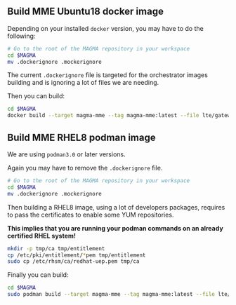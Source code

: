 ## Build MME Ubuntu18 docker image

Depending on your installed `docker` version, you may have to do the following:

```bash
# Go to the root of the MAGMA repository in your workspace
cd $MAGMA
mv .dockerignore .mockerignore
```

The current `.dockerignore` file is targeted for the orchestrator images building
and is ignoring a lot of files we are needing.

Then you can build:

```bash
cd $MAGMA 
docker build --target magma-mme --tag magma-mme:latest --file lte/gateway/docker/mme/Dockerfile.ubuntu18.04  .
```

## Build MME RHEL8 podman image

We are using `podman3.0` or later versions.

Again you may have to remove the `.dockerignore` file.

```bash
# Go to the root of the MAGMA repository in your workspace
cd $MAGMA 
mv .dockerignore .mockerignore
```

Then building a RHEL8 image, using a lot of developers packages, requires to pass the certificates to enable some YUM repositories.

**This implies that you are running your podman commands on an already certified RHEL system!**

```bash
mkdir -p tmp/ca tmp/entitlement
cp /etc/pki/entitlement/*pem tmp/entitlement
sudo cp /etc/rhsm/ca/redhat-uep.pem tmp/ca
```

Finally you can build:

```bash
cd $MAGMA
sudo podman build --target magma-mme --tag magma-mme:latest --file lte/gateway/docker/mme/Dockerfile.rhel8 .
```

